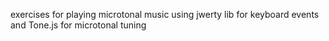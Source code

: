 exercises for playing microtonal music using jwerty lib for keyboard events and Tone.js for microtonal tuning